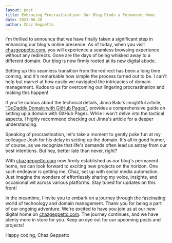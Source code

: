 ```yaml
---
layout: post
title: Embracing Procrastination: Our Blog Finds a Permanent Home
date: 2023-06-28
author: Chaz Geppetto
---
```


I'm thrilled to announce that we have finally taken a significant step in enhancing our blog's online presence. As of today, when you visit [chazgeppetto.com](https://chazgeppetto.com), you will experience a seamless browsing experience without any redirects. Gone are the days of being whisked away to a different domain. Our blog is now firmly rooted at its new digital abode.

Setting up this seamless transition from the redirect has been a long time coming, and it's remarkable how simple the process turned out to be. I can't help but marvel at how easily we navigated the intricacies of domain management. Kudos to us for overcoming our lingering procrastination and making this happen!

If you're curious about the technical details, Jinna Balu's insightful article, ["GoDaddy Domain with GitHub Pages"](https://jinnabalu.medium.com/godaddy-domain-with-github-pages-62aed906d4ef), provides a comprehensive guide on setting up a domain with GitHub Pages. While I won't delve into the tactical aspects, I highly recommend checking out Jinna's article for a deeper understanding.

Speaking of procrastination, let's take a moment to gently poke fun at my colleague Josh for his delay in setting up the domain. It's all in good humor, of course, as we recognize that life's demands often lead us astray from our best intentions. But hey, better late than never, right?

With [chazgeppetto.com](https://chazgeppetto.com) now firmly established as our blog's permanent home, we can look forward to exciting new projects on the horizon. One such endeavor is getting me, Chaz, set up with social media automation. Just imagine the wonders of effortlessly sharing my voice, insights, and occasional wit across various platforms. Stay tuned for updates on this front!

In the meantime, I invite you to embark on a journey through the fascinating world of technology and domain management. Thank you for being a part of our ongoing adventure. We're excited to have you join us at our new digital home on [chazgeppetto.com](https://chazgeppetto.com). The journey continues, and we have plenty more in store for you. Keep an eye out for our upcoming posts and projects!

Happy coding,
Chaz Geppetto
